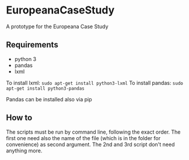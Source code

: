 # EuropeanaCaseStudy
A prototype for the Europeana Case Study

## Requirements

* python 3
* pandas
* lxml

To install lxml:
`sudo apt-get install python3-lxml`
To install pandas:
`sudo apt-get install python3-pandas`

Pandas can be installed also via pip

## How to

The scripts must be run by command line, following the exact order. The first one need also the name of the file (which is in the folder for convenience) as second argument. The 2nd and 3rd script don't need anything more.
